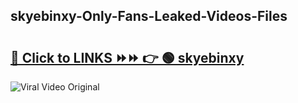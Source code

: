 
 ## skyebinxy-Only-Fans-Leaked-Videos-Files

# <h2><a href="https://mediaupload.pro?skyebinxy">🔗 Click to LINKS ⏩⏩ 👉 🟢 skyebinxy </a></h2>

<a href="https://mediaupload.pro?skyebinxy" rel="nofollow" data-target="animated-image.originalLink"><img src="https://i.ibb.co.com/xMMVF88/686577567.gif" alt="Viral Video Original" style="max-width: 100%; display: inline-block;" data-target="animated-image.originalImage"></a>